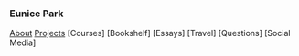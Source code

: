 ### Eunice Park 

[About](https://jyeunicepark.github.io/about)
[Projects](https://jyeunicepark.github.io/project)
[Courses]
[Bookshelf] 
[Essays]
[Travel]
[Questions]
[Social Media] 
